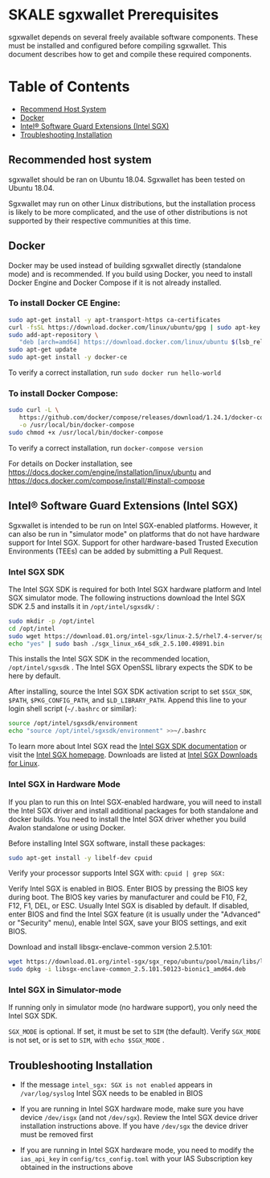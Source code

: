# SKALE sgxwallet Prerequisites

<!-- SPDX-License-Identifier: (AGPL-3.0-only OR CC-BY-4.0) -->

sgxwallet depends on several freely available
software components. These must be installed and configured before
compiling sgxwallet.
This document describes how to get and compile these required components.

# Table of Contents

-   [Recommend Host System](#recommended-host-system)
-   [Docker](#docker)
-   [Intel® Software Guard Extensions (Intel SGX)](#sgx)
-   [Troubleshooting Installation](#troubleshooting-installation)

## Recommended host system

sgxwallet should be ran on Ubuntu 18.04. Sgxwallet has been tested on Ubuntu 18.04.

Sgxwallet may run on other Linux distributions, but the installation process is likely to be more complicated, and the use of other distributions is not supported by their respective communities at this time.

## Docker

Docker may be used instead of building sgxwallet directly (standalone mode) and is recommended. If you build using Docker, you need to install Docker Engine and Docker Compose if it is not already installed.

### To install Docker CE Engine:

```bash
sudo apt-get install -y apt-transport-https ca-certificates
curl -fsSL https://download.docker.com/linux/ubuntu/gpg | sudo apt-key add -
sudo add-apt-repository \
   "deb [arch=amd64] https://download.docker.com/linux/ubuntu $(lsb_release -cs) stable"
sudo apt-get update
sudo apt-get install -y docker-ce

```

To verify a correct installation, run `sudo docker run hello-world`

### To install Docker Compose:

```bash
sudo curl -L \
   https://github.com/docker/compose/releases/download/1.24.1/docker-compose-`uname -s`-`uname -m` \
   -o /usr/local/bin/docker-compose
sudo chmod +x /usr/local/bin/docker-compose

```

To verify a correct installation, run `docker-compose version`

For details on Docker installation, see <https://docs.docker.com/engine/installation/linux/ubuntu> and <https://docs.docker.com/compose/install/#install-compose>

## Intel® Software Guard Extensions (Intel SGX)

Sgxwallet is intended to be run on Intel SGX-enabled platforms. However, it can also be run in "simulator mode" on platforms that do not have hardware support for Intel SGX. Support for other hardware-based Trusted Execution Environments (TEEs) can be added by submitting a Pull Request.

### Intel SGX SDK

The Intel SGX SDK is required for both Intel SGX hardware platform and Intel SGX simulator mode.
The following instructions download the Intel SGX SDK 2.5 and installs it in
`/opt/intel/sgxsdk/` :

```bash
sudo mkdir -p /opt/intel
cd /opt/intel
sudo wget https://download.01.org/intel-sgx/linux-2.5/rhel7.4-server/sgx_linux_x64_psw_2.5.100.49891.bin
echo "yes" | sudo bash ./sgx_linux_x64_sdk_2.5.100.49891.bin

```

This installs the Intel SGX SDK in the recommended location,
`/opt/intel/sgxsdk` .
The Intel SGX OpenSSL library expects the SDK to be here by default.

After installing, source the Intel SGX SDK activation script to set
`$SGX_SDK`, `$PATH`, `$PKG_CONFIG_PATH`, and `$LD_LIBRARY_PATH`.
Append this line to your login shell script (`~/.bashrc` or similar):

```bash
source /opt/intel/sgxsdk/environment
echo "source /opt/intel/sgxsdk/environment" >>~/.bashrc

```

To learn more about Intel SGX read the
[Intel SGX SDK documentation](https://software.intel.com/en-us/sgx-sdk/documentation)
or visit the [Intel SGX homepage](https://software.intel.com/en-us/sgx).
Downloads are listed at
[Intel SGX Downloads for Linux](https://01.org/intel-software-guard-extensions/downloads).

### Intel SGX in Hardware Mode

If you plan to run this on Intel SGX-enabled hardware, you will need to
install the Intel SGX driver and install additional packages
for both standalone and docker builds.
You need to install the Intel SGX driver whether you build Avalon standalone
or using Docker.

Before installing Intel SGX software, install these packages:

```bash
sudo apt-get install -y libelf-dev cpuid

```

Verify your processor supports Intel SGX with:
`cpuid | grep SGX:`

Verify Intel SGX is enabled in BIOS.
Enter BIOS by pressing the BIOS key during boot.
The BIOS key varies by manufacturer and could be F10, F2, F12, F1, DEL, or ESC.
Usually Intel SGX is disabled by default.
If disabled, enter BIOS and find the Intel SGX feature
(it is usually under the "Advanced" or "Security" menu),
enable Intel SGX, save your BIOS settings, and exit BIOS.

Download and install libsgx-enclave-common version 2.5.101:

```bash
wget https://download.01.org/intel-sgx/sgx_repo/ubuntu/pool/main/libs/libsgx-enclave-common/libsgx-enclave-common_2.5.101.50123-bionic1_amd64.deb
sudo dpkg -i libsgx-enclave-common_2.5.101.50123-bionic1_amd64.deb

```

### Intel SGX in Simulator-mode

If running only in simulator mode (no hardware support), you only
need the Intel SGX SDK.

`SGX_MODE` is optional. If set, it must be set to `SIM` (the default).
Verify `SGX_MODE` is not set, or is set to `SIM`, with `echo $SGX_MODE` .

## Troubleshooting Installation

-   If the message  `intel_sgx: SGX is not enabled` appears in `/var/log/syslog`
    Intel SGX needs to be enabled in BIOS

-   If you are running in Intel SGX hardware mode, make sure you have device
    `/dev/isgx` (and not `/dev/sgx`). Review the Intel SGX device driver
    installation instructions above. If you have `/dev/sgx` the
    device driver must be removed first

-   If you are running in Intel SGX hardware mode, you need to modify
    the `ias_api_key` in `config/tcs_config.toml` with your
    IAS Subscription key obtained in the instructions above
